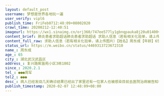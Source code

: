 ```yaml
---
layout: default_post
username: 梦想是世界各地玩一遍
user_verify: vipl6
publish_time: FriFeb0712:48:09+08002020
crawl_time: 20200212-12:40:51
imageurl: https://wx1.sinaimg.cn/orj360/747ee577ly1gbnqpauka8j20u01400va.jpg
content_brief: 肺炎患者求助超话肺炎患者求助超话 求助人信息（若有相关化验单，请上传图片）【姓名】周东成【年龄】65【所在城市】湖北武汉武昌区【所在小区、社区】复兴路 紫笛苑小区3栋1802【患病时间】2020.2.1【联系方式】●●● 周军【其他紧急联系人】●●●【病情描述】病人已经发 ...全文
content_full_raw: 求助人信息（若有相关化验单，请上传图片）【姓名】周东成【年龄】65【所在城市】湖北武汉武昌区【所在小区、社区】复兴路紫笛苑小区3栋1802【患病时间】2020.2.1【联系方式】●●●周军【其他紧急联系人】●●●【病情描述】病人已经发烧几天确诊结果已经出了家里还有一位家人也被感染目前去医院治病被告知在家吃药休养病人目前情况很不好希望能及时得到救治和帮助这样继续在家只会继续恶化求助！！！
status_url: https://m.weibo.cn/status/4469313723672310
name_: 周东成
age_: 65
city_: 湖北武汉武昌区
address_: 复兴路紫笛苑小区3栋1802
since_: 2020.2.1
tel_: ●●●周军
tel2_: ●●●
desc_: 病人已经发烧几天确诊结果已经出了家里还有一位家人也被感染目前去医院治病被告知在家吃药休养病人目前情况很不好希望能及时得到救治和帮助这样继续在家只会继续恶化求助！！！
publish_timestamp: 2020-02-07 12:48:09+08:00
---
```

